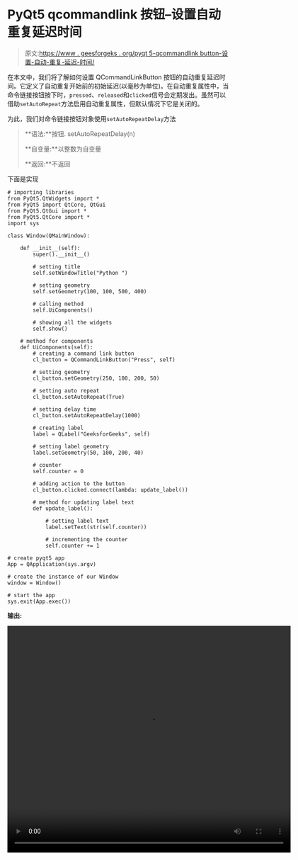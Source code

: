 # PyQt5 qcommandlink 按钮–设置自动重复延迟时间

> 原文:[https://www . geesforgeks . org/pyqt 5-qcommandlink button-设置-自动-重复-延迟-时间/](https://www.geeksforgeeks.org/pyqt5-qcommandlinkbutton-setting-auto-repeat-delay-time/)

在本文中，我们将了解如何设置 QCommandLinkButton 按钮的自动重复延迟时间。它定义了自动重复开始前的初始延迟(以毫秒为单位)。在自动重复属性中，当命令链接按钮按下时，`pressed`、`released`和`clicked`信号会定期发出。虽然可以借助`setAutoRepeat`方法启用自动重复属性，但默认情况下它是关闭的。

为此，我们对命令链接按钮对象使用`setAutoRepeatDelay`方法

> **语法:**按钮. setAutoRepeatDelay(n)
> 
> **自变量:**以整数为自变量
> 
> **返回:**不返回

下面是实现

```
# importing libraries
from PyQt5.QtWidgets import * 
from PyQt5 import QtCore, QtGui
from PyQt5.QtGui import * 
from PyQt5.QtCore import *
import sys

class Window(QMainWindow):

    def __init__(self):
        super().__init__()

        # setting title
        self.setWindowTitle("Python ")

        # setting geometry
        self.setGeometry(100, 100, 500, 400)

        # calling method
        self.UiComponents()

        # showing all the widgets
        self.show()

    # method for components
    def UiComponents(self):
        # creating a command link button
        cl_button = QCommandLinkButton("Press", self)

        # setting geometry
        cl_button.setGeometry(250, 100, 200, 50)

        # setting auto repeat
        cl_button.setAutoRepeat(True)

        # setting delay time
        cl_button.setAutoRepeatDelay(1000)

        # creating label
        label = QLabel("GeeksforGeeks", self)

        # setting label geometry
        label.setGeometry(50, 100, 200, 40)

        # counter
        self.counter = 0

        # adding action to the button
        cl_button.clicked.connect(lambda: update_label())

        # method for updating label text
        def update_label():

            # setting label text
            label.setText(str(self.counter))

            # incrementing the counter
            self.counter += 1

# create pyqt5 app
App = QApplication(sys.argv)

# create the instance of our Window
window = Window()

# start the app
sys.exit(App.exec())
```

**输出:**

<video class="wp-video-shortcode" id="video-441058-1" width="640" height="512" preload="metadata" controls=""><source type="video/mp4" src="https://media.geeksforgeeks.org/wp-content/uploads/20200627040654/Python-2020-06-27-04-06-29.mp4?_=1">[https://media.geeksforgeeks.org/wp-content/uploads/20200627040654/Python-2020-06-27-04-06-29.mp4](https://media.geeksforgeeks.org/wp-content/uploads/20200627040654/Python-2020-06-27-04-06-29.mp4)</video>
